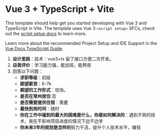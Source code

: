 # Vue 3 + TypeScript + Vite

This template should help get you started developing with Vue 3 and TypeScript in Vite. The template uses Vue 3 `<script setup>` SFCs, check out the [script setup docs](https://v3.vuejs.org/api/sfc-script-setup.html#sfc-script-setup) to learn more.

Learn more about the recommended Project Setup and IDE Support in the [Vue Docs TypeScript Guide](https://vuejs.org/guide/typescript/overview.html#project-setup).


1. **设计思路**：技术：vue3+ts   留了接口方便二次开发。
2. **自我评价**：学习能力强，能加班，能熬夜
3. 回答以下问题：
   - **求职等级**：初级
   - **期望薪资**：6-7k
   - **期望的工作形式**：现场。
   - **是否在常州居住**:否
   - **是否需要提供住宿**：需要
   - **最快到岗时间**：随时
   - **你在工作中碰到的最大的困难是什么，你是如何解决的**：遇到不熟的技术，我在不影响项目进度的情况下边干边学
   - **你未来3年的规划是怎样的**努力干活，提升个人技术水平，赚钱
